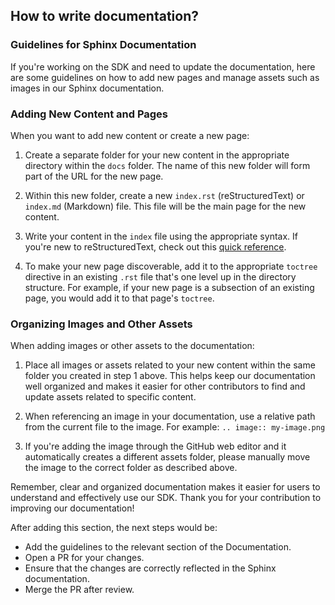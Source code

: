 ## How to write documentation?

### Guidelines for Sphinx Documentation

If you're working on the SDK and need to update the documentation, here are some guidelines on how to add new pages and manage assets such as images in our Sphinx documentation.

### Adding New Content and Pages

When you want to add new content or create a new page:

1.  Create a separate folder for your new content in the appropriate directory within the `docs` folder. The name of this new folder will form part of the URL for the new page.

2.  Within this new folder, create a new `index.rst` (reStructuredText) or `index.md` (Markdown) file. This file will be the main page for the new content.

3.  Write your content in the `index` file using the appropriate syntax. If you're new to reStructuredText, check out this [quick reference](https://docutils.sourceforge.io/docs/user/rst/quickref.html).

4.  To make your new page discoverable, add it to the appropriate `toctree` directive in an existing `.rst` file that's one level up in the directory structure. For example, if your new page is a subsection of an existing page, you would add it to that page's `toctree`.

### Organizing Images and Other Assets

When adding images or other assets to the documentation:

1.  Place all images or assets related to your new content within the same folder you created in step 1 above. This helps keep our documentation well organized and makes it easier for other contributors to find and update assets related to specific content.

2.  When referencing an image in your documentation, use a relative path from the current file to the image. For example: `.. image:: my-image.png`

3.  If you're adding the image through the GitHub web editor and it automatically creates a different assets folder, please manually move the image to the correct folder as described above.

Remember, clear and organized documentation makes it easier for users to understand and effectively use our SDK. Thank you for your contribution to improving our documentation!

After adding this section, the next steps would be:

-   Add the guidelines to the relevant section of the Documentation.
-   Open a PR for your changes.
-   Ensure that the changes are correctly reflected in the Sphinx documentation.
-   Merge the PR after review.
